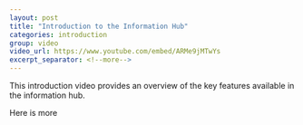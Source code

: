 ```yaml
---
layout: post
title: "Introduction to the Information Hub"
categories: introduction
group: video
video_url: https://www.youtube.com/embed/ARMe9jMTwYs
excerpt_separator: <!--more-->
---
```


This introduction video provides an overview of the key features available in the information hub.

<!--more-->
Here is more 